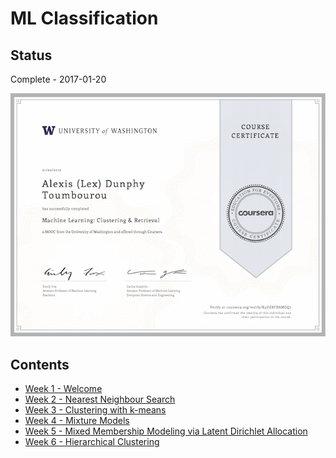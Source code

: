 # ML Classification

## Status

Complete - 2017-01-20

<img src="./images/cert.png" width="600px"></img>

## Contents

* [Week 1 - Welcome](./week-1.md)
* [Week 2 - Nearest Neighbour Search](./week-2.md)
* [Week 3 - Clustering with k-means](./week-3.md)
* [Week 4 - Mixture Models](./week-4.md)
* [Week 5 - Mixed Membership Modeling via Latent Dirichlet Allocation](./week-5.md)
* [Week 6 - Hierarchical Clustering](./week-6.md)
